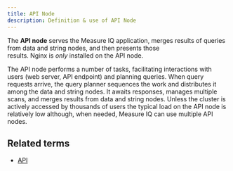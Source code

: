 ```yaml
---
title: API Node 
description: Definition & use of API Node 
---
```

The **API node** serves the Measure IQ application, merges results of queries from data and string nodes, and then presents those results. Nginx is *only* installed on the API node. 

The API node performs a number of tasks, facilitating interactions with users (web server, API endpoint) and planning queries. When query requests arrive, the query planner sequences the work and distributes it among the data and string nodes. It awaits responses, manages multiple scans, and merges results from data and string nodes. Unless the cluster is actively accessed by thousands of users the typical load on the API node is relatively low although, when needed, Measure IQ can use multiple API nodes. 

## Related terms

- [API](../api)